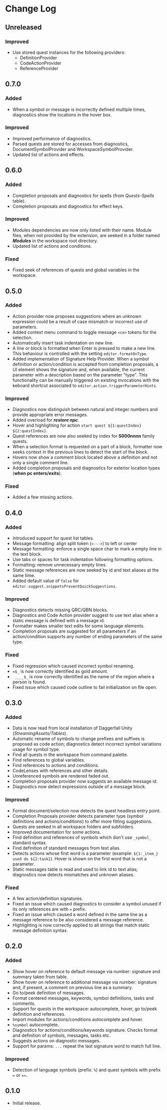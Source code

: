 # Change Log

## Unreleased

### Improved
- Use stored quest instances for the following providers:
    - DefinitionProvider
    - CodeActionProvider
    - ReferenceProvider

## 0.7.0

### Added
- When a symbol or message is incorrectly defined multiple times, diagnostics show the locations in the hover box.

### Improved
- Improved performance of diagnostics.
- Parsed quests are stored for accesses from diagnostics, DocumentSymbolProvider and WorkspaceSymbolProvider.
- Updated list of actions and effects.

## 0.6.0

### Added
- Completion proposals and diagnostics for spells (from _Quests-Spells_ table).
- Completion proposals and diagnostics for effect keys.

### Improved
- Modules dependencies are now only listed with their name. Module files, when not provided by the extension, are seeked in a folder named **_Modules_** in the workspace root directory.
- Updated list of actions and conditions.

### Fixed
- Fixed seek of references of quests and global variables in the workspace.

## 0.5.0

### Added
- Action provider now proposes suggestions where an unknown expression could be a result of case mismatch or incorrect use of parameters.
- Added context menu command to toggle message `<ce>` tokens for the selection.
- Automatically insert task indentation on new line.
- A line or block is formatted when Enter is pressed to make a new line. This behaviour is controlled with the setting `editor.formatOnType`.
- Added implementation of Signature Help Provider. When a symbol definition or action/condition is accepted from completion proposals, a UI element shows the signature and, when available, the current parameter with a description based on the parameter "type". This functionality can be manually triggered on existing invocations with the keboard shortcut associated to `editor.action.triggerParameterHints`.

### Improved
- Diagnostics now distinguish between natural and integer numbers and provide appropriate error messages.
- Added overload for **_restore npc_**.
- Hover and highlighting for action `start quest ${1:questIndex} ${2:questIndex}`.
- Quest references are now also seeked by index for **S000nnnn** family quests.
- When a selection format is requested on a part of a block, formatter now seeks context in the previous lines to detect the start of the block.
- Hovers now show a comment block located above a definition and not only a single comment line.
- Added completion proposals and diagnostics for exterior location types (**when pc enters/exits**).

### Fixed
- Added a few missing actions.

## 0.4.0

### Added
- Introduced support for quest list tables.
- Message formatting: align split token (`<--->`) to left or center
- Message formatting: enforce a single space char to mark a empty line in the text block.
- Use tabs or spaces for task indentation following formatting options.
- Formatting: remove unnecessary empty lines.
- Static message references are now seeked by id and text aliases at the same time.
- Added default value of `false` for `editor.suggest.snippetsPreventQuickSuggestions`.

### Improved
- Diagnostics detects missing QRC/QBN blocks.
- Diagnostics and Code Action provider suggest to use text alias when a static message is defined with a message id.
- Formatter makes smaller text edits for some language elements.
- Completion proposals are suggested for all parameters if an action/condition supports any number of ending parameters of the same type.

### Fixed
- Fixed regression which caused incorrect symbol renaming.
- `=$_` is now correctly identified as gold amount.
- ` ____$_` is now correctly identified as the name of the region where a person is found.
- Fixed issue which caused code outline to fail initialization on file open.

## 0.3.0

### Added
- Data is now read from local installation of Daggerfall Unity (_StreamingAssets/Tables_).
- Automatic rename of symbols to change prefixes and suffixes is proposed as code action; diagnostics detect incorrect symbol variations usage for symbol type.
- Find all quests in the workspace from command palette.
- Find references to global variables.
- Find references to actions and conditions.
- CodeLenses with references and other details.
- Unreferenced symbols are rendered faded out.
- Completion proposals provider now suggests an available message id.
- Diagnostics now detect expressions outside of a message block.

### Improved
- Format document/selection now detects the quest headless entry point.
- Completion Proposals provider detects parameter type (symbol definitions and actions/conditions) to offer more fitting suggestions.
- Quests are seeked in all workspace folders and subfolders.
- Improved documentation for some actions.
- Find definition and references of symbols which don't use `_symbol_` standard syntax.
- Find definition of standard messages from text alias.
- Detects actions whose first word is a parameter (example: `${1:_item_} used do ${2:task}`). Hover is shown on the first word that is not a parameter.
- Static messages table is read and used to link id to text alias; diagnostics now detects mismatches and unknown aliases.

### Fixed
- A few action/definition signatures.
- Fixed an issue which caused diagnostics to consider a symbol unused if its only references are with `=` prefix.
- Fixed an issue which caused a word defined in the same line as a message reference to be also considered a message reference.
- Highlighting is now correctly applied to all strings that match static message definition syntax.

## 0.2.0

### Added
- Show hover on reference to default message via number: signature and summary taken from table.
- Show hover on reference to additional message via number: signature and, if present, a comment on previous line as a summary.
- Go to/peek definition of messages.
- Format centered messages, keywords, symbol definitions, tasks and comments.
- Support for quests in the workspace: autocomplete, hover, go to/peek definition and references.
- Import modules for actions/conditions autocomplete and hover.
- `%symbol` autocomplete.
- Diagnostics for actions/conditions/keywords signature. Checks format and definition of symbols, messages, tasks etc.
- Suggests actions on diagnostic messages.
- Support for params: `...` repeat the last signature word to match full line.

### Improved
- Detection of language symbols (prefix: `%`) and quest symbols with prefix `=` or `==`.

## 0.1.0
- Initial release.